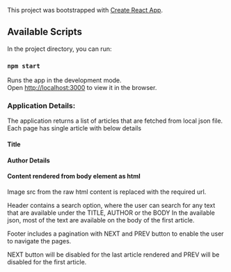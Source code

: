This project was bootstrapped with [Create React App](https://github.com/facebook/create-react-app).

## Available Scripts

In the project directory, you can run:

### `npm start`

Runs the app in the development mode.<br>
Open [http://localhost:3000](http://localhost:3000) to view it in the browser.

### Application Details: 

The application returns a list of articles that are fetched from local json file.
Each page has single article with below details
 #### Title
 #### Author Details
 #### Content rendered from body element as html
 
Image src from the raw html content is replaced with the required url.

Header contains a search option, where the user can search for any text that are available under the TITLE, AUTHOR or the BODY
In the available json, most of the text are available on the body of the first article.

Footer includes a pagination with NEXT and PREV button to enable the user to navigate the pages.

NEXT button will be disabled for the last article rendered and PREV will be disabled for the first article.





 
 
